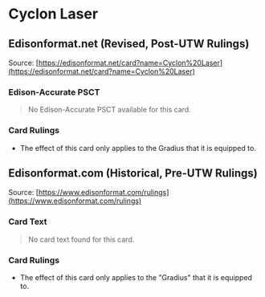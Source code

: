 # Cyclon Laser

## Edisonformat.net (Revised, Post-UTW Rulings)

Source: [https://edisonformat.net/card?name=Cyclon%20Laser](https://edisonformat.net/card?name=Cyclon%20Laser)

### Edison-Accurate PSCT

> No Edison-Accurate PSCT available for this card.

### Card Rulings

*   The effect of this card only applies to the Gradius that it is equipped to.


## Edisonformat.com (Historical, Pre-UTW Rulings)

Source: [https://www.edisonformat.com/rulings](https://www.edisonformat.com/rulings)

### Card Text

> No card text found for this card.

### Card Rulings

*   The effect of this card only applies to the "Gradius" that it is equipped to.


